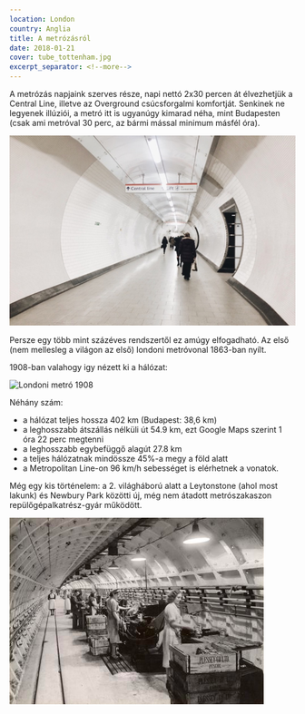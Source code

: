 ```yaml
---
location: London
country: Anglia
title: A metrózásról
date: 2018-01-21
cover: tube_tottenham.jpg
excerpt_separator: <!--more-->
---
```


A metrózás napjaink szerves része, napi nettó 2x30 percen át élvezhetjük a Central Line, illetve az Overground csúcsforgalmi komfortját. Senkinek ne legyenek illúziói, a metró itt is ugyanúgy kimarad néha, mint Budapesten (csak ami metróval 30 perc, az bármi mással minimum másfél óra).

![Tottenham Court Road alagút](../../img/tube_tottenham.jpg)

Persze egy több mint százéves rendszertől ez amúgy elfogadható. Az első (nem mellesleg a világon az első) londoni metróvonal 1863-ban nyílt.

1908-ban valahogy igy nézett ki a hálózat:

![Londoni metró 1908](https://upload.wikimedia.org/wikipedia/commons/9/90/Tube_map_1908-2.jpg)

Néhány szám:
- a hálózat teljes hossza 402 km (Budapest: 38,6 km)
- a leghosszabb átszállás nélküli út 54.9 km, ezt Google Maps szerint 1 óra 22 perc megtenni
- a leghosszabb egybefüggő alagút 27.8 km
- a teljes hálózatnak mindössze 45%-a megy a föld alatt
- a Metropolitan Line-on 96 km/h sebességet is elérhetnek a vonatok.

Még egy kis történelem: a 2. világháború alatt a Leytonstone (ahol most lakunk) és Newbury Park közötti új, még nem átadott metrószakaszon repülőgépalkatrész-gyár működött.

![gyár a metróban](../../img/underground_factory.png)
